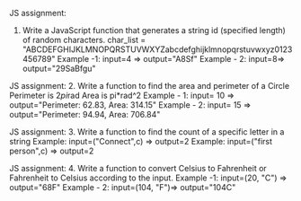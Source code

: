 JS assignment:
1. Write a JavaScript function that generates a string id (specified length) of random characters.
char_list = "ABCDEFGHIJKLMNOPQRSTUVWXYZabcdefghijklmnopqrstuvwxyz0123456789"
Example -1: input=4 => output="A8Sf"
Example - 2: input=8=> output="29SaBfgu"


JS assignment:
2. Write a function to find the area and perimeter of a Circle
Perimeter is 2*pi*rad
Area is pi*rad^2
Example - 1: input= 10 => output="Perimeter: 62.83, Area: 314.15"
Example - 2: input= 15 => output="Perimeter: 94.94, Area: 706.84"


JS assignment:
3. Write a function to find the count of a specific letter in a string
Example: input=("Connect",c) => output=2
Example: input=("first person",c) => output=2


JS assignment:
4. Write a function to convert Celsius to Fahrenheit or Fahrenheit to Celsius according to the input.
Example -1: input=(20, "C") => output="68F"
Example - 2: input=(104, "F")=> output="104C"








